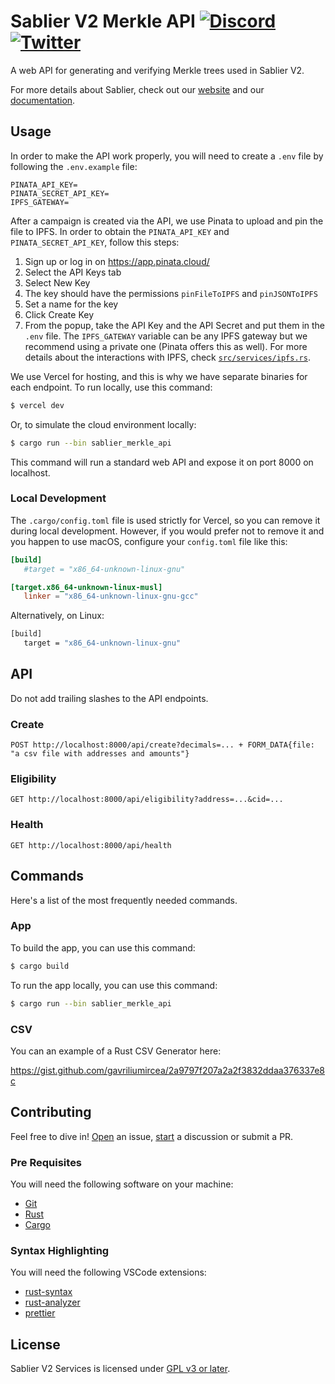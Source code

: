 # Sablier V2 Merkle API [![Discord][discord-badge]][discord] [![Twitter][twitter-badge]][twitter]

[discord]: https://discord.gg/bSwRCwWRsT
[discord-badge]: https://dcbadge.vercel.app/api/server/bSwRCwWRsT?style=flat
[twitter]: https://twitter.com/Sablier
[twitter-badge]: https://img.shields.io/twitter/follow/Sablier?label=%40Sablier

A web API for generating and verifying Merkle trees used in Sablier V2.

For more details about Sablier, check out our [website](https://sablier.com) and our
[documentation](https://docs.sablier.com).

## Usage

In order to make the API work properly, you will need to create a `.env` file by following the `.env.example` file:

```text
PINATA_API_KEY=
PINATA_SECRET_API_KEY=
IPFS_GATEWAY=
```

After a campaign is created via the API, we use Pinata to upload and pin the file to IPFS. In order to obtain the
`PINATA_API_KEY` and `PINATA_SECRET_API_KEY`, follow this steps:

1. Sign up or log in on https://app.pinata.cloud/
1. Select the API Keys tab
1. Select New Key
1. The key should have the permissions `pinFileToIPFS` and `pinJSONToIPFS`
1. Set a name for the key
1. Click Create Key
1. From the popup, take the API Key and the API Secret and put them in the `.env` file. The `IPFS_GATEWAY` variable can
   be any IPFS gateway but we recommend using a private one (Pinata offers this as well). For more details about the
   interactions with IPFS, check [`src/services/ipfs.rs`](./src/services/ipfs.rs).

We use Vercel for hosting, and this is why we have separate binaries for each endpoint. To run locally, use this
command:

```sh
$ vercel dev
```

Or, to simulate the cloud environment locally:

```sh
$ cargo run --bin sablier_merkle_api
```

This command will run a standard web API and expose it on port 8000 on localhost.

### Local Development

The `.cargo/config.toml` file is used strictly for Vercel, so you can remove it during local development. However, if
you would prefer not to remove it and you happen to use macOS, configure your `config.toml` file like this:

```toml
[build]
   #target = "x86_64-unknown-linux-gnu"

[target.x86_64-unknown-linux-musl]
   linker = "x86_64-unknown-linux-gnu-gcc"
```

Alternatively, on Linux:

```sh
[build]
   target = "x86_64-unknown-linux-gnu"
```

## API

Do not add trailing slashes to the API endpoints.

### Create

```text
POST http://localhost:8000/api/create?decimals=... + FORM_DATA{file: "a csv file with addresses and amounts"}
```

### Eligibility

```text
GET http://localhost:8000/api/eligibility?address=...&cid=...
```

### Health

```text
GET http://localhost:8000/api/health
```

## Commands

Here's a list of the most frequently needed commands.

### App

To build the app, you can use this command:

```sh
$ cargo build
```

To run the app locally, you can use this command:

```sh
$ cargo run --bin sablier_merkle_api
```

### CSV

You can an example of a Rust CSV Generator here:

https://gist.github.com/gavriliumircea/2a9797f207a2a2f3832ddaa376337e8c

## Contributing

Feel free to dive in! [Open](https://github.com/sablier-labs/v2-merkle-api/issues/new) an issue,
[start](https://github.com/sablier-labs/v2-merkle-api/discussions/new) a discussion or submit a PR.

### Pre Requisites

You will need the following software on your machine:

- [Git](https://git-scm.com/downloads)
- [Rust](https://rust-lang.org/tools/install)
- [Cargo](https://doc.rust-lang.org/cargo/commands/cargo-install.html)

### Syntax Highlighting

You will need the following VSCode extensions:

- [rust-syntax](https://marketplace.visualstudio.com/items?itemName=dustypomerleau.rust-syntax)
- [rust-analyzer](https://marketplace.visualstudio.com/items?itemName=rust-lang.rust-analyzer)
- [prettier](https://marketplace.visualstudio.com/items?itemName=esbenp.prettier-vscode)

## License

Sablier V2 Services is licensed under [GPL v3 or later](./LICENSE.md).
